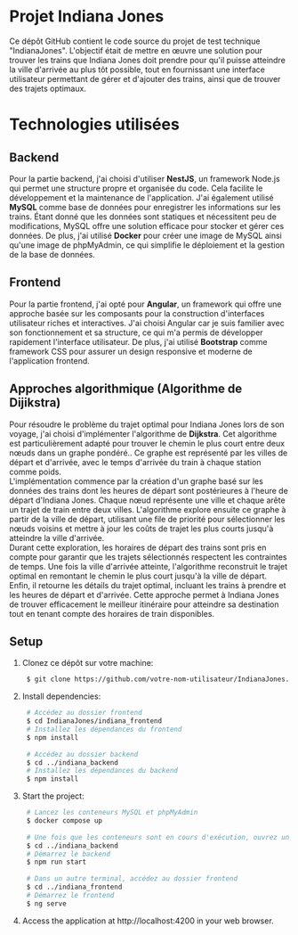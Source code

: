 # Projet Indiana Jones

Ce dépôt GitHub contient le code source du projet de test technique "IndianaJones". L'objectif était de mettre en œuvre une solution pour trouver 
les trains que Indiana Jones doit prendre pour qu'il puisse atteindre la ville d'arrivée au plus tôt possible, tout en fournissant une interface 
utilisateur permettant de gérer et d'ajouter des trains, ainsi que de trouver des trajets optimaux.

# Technologies utilisées

## Backend
Pour la partie backend, j'ai choisi d'utiliser **NestJS**, un framework Node.js qui permet une structure propre et organisée du code. 
Cela facilite le développement et la maintenance de l'application. J'ai également utilisé **MySQL** comme base de données pour enregistrer 
les informations sur les trains. Étant donné que les données sont statiques et nécessitent peu de modifications, 
MySQL offre une solution efficace pour stocker et gérer ces données. De plus, j'ai utilisé **Docker** pour créer une image de MySQL 
ainsi qu'une image de phpMyAdmin, ce qui simplifie le déploiement et la gestion de la base de données.

## Frontend
Pour la partie frontend, j'ai opté pour **Angular**, un framework qui offre une approche basée sur les composants pour la construction 
d'interfaces utilisateur riches et interactives. J'ai choisi Angular car je suis familier avec son fonctionnement et sa structure, 
ce qui m'a permis de développer rapidement l'interface utilisateur. De plus, j'ai utilisé **Bootstrap** comme framework CSS pour assurer 
un design responsive et moderne de l'application frontend. 

## Approches algorithmique (Algorithme de Dijikstra)

Pour résoudre le problème du trajet optimal pour Indiana Jones lors de son voyage, j'ai choisi d'implémenter l'algorithme de **Dijkstra**. Cet algorithme est particulièrement adapté pour trouver le chemin le plus court entre deux nœuds dans un graphe pondéré.. Ce graphe est représenté par les villes de départ et d'arrivée, 
avec le temps d'arrivée du train à chaque station comme poids.\
L'implémentation commence par la création d'un graphe basé sur les données des trains dont les heures de départ sont postérieures à l'heure de départ 
d'Indiana Jones. Chaque nœud représente une ville et chaque arête un trajet de train entre deux villes. L'algorithme explore ensuite ce graphe à partir 
de la ville de départ, utilisant une file de priorité pour sélectionner les nœuds voisins et mettre à jour les coûts de trajet les plus courts jusqu'à atteindre la ville d'arrivée.\
Durant cette exploration, les horaires de départ des trains sont pris en compte pour garantir que les trajets sélectionnés respectent les contraintes de temps.
Une fois la ville d'arrivée atteinte, l'algorithme reconstruit le trajet optimal en remontant le chemin le plus court jusqu'à la ville de départ. 
Enfin, il retourne les détails du trajet optimal, incluant les trains à prendre et les heures de départ et d'arrivée. 
Cette approche permet à Indiana Jones de trouver efficacement le meilleur itinéraire pour atteindre sa destination tout en tenant compte des horaires de train
disponibles.


## Setup

1. Clonez ce dépôt sur votre machine:
   ```bash
    $ git clone https://github.com/votre-nom-utilisateur/IndianaJones.git
   ```
2. Install dependencies:
   ```bash
    # Accédez au dossier frontend
    $ cd IndianaJones/indiana_frontend
    # Installez les dépendances du frontend
    $ npm install
    
    # Accédez au dossier backend
    $ cd ../indiana_backend
    # Installez les dépendances du backend
    $ npm install
   ``` 
3. Start the project:
   ```bash
    # Lancez les conteneurs MySQL et phpMyAdmin
    $ docker compose up
  
    # Une fois que les conteneurs sont en cours d'exécution, ouvrez un nouveau terminal et accédez au dossier backend
    $ cd ../indiana_backend
    # Démarrez le backend
    $ npm run start
    
    # Dans un autre terminal, accédez au dossier frontend
    $ cd ../indiana_frontend
    # Démarrez le frontend
    $ ng serve
   ```
5. Access the application at http://localhost:4200 in your web browser.

